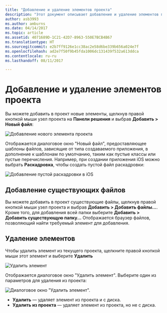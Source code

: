 ```yaml
---
title: "Добавление и удаление элементов проекта"
description: "Этот документ описывает добавление и удаление элементов проекта в Visual Studio для Mac."
author: asb3993
ms.author: amburns
ms.date: 04/14/2017
ms.topic: article
ms.assetid: 4071689D-1C21-42D7-8963-550E7BCB4B67
ms.translationtype: HT
ms.sourcegitcommit: e2b7ff9126e1cc38ac2e58d6be339b656a024e7f
ms.openlocfilehash: ad2e7f50f9b45fda1006dc131439f532a613ddca
ms.contentlocale: ru-ru
ms.lasthandoff: 08/11/2017

---
```

# <a name="adding-and-removing-project-items"></a>Добавление и удаление элементов проекта

Вы можете добавить в проект новые элементы, щелкнув правой кнопкой мыши узел проекта на **Панели решения** и выбрав **Добавить > Новый файл**:

![Добавление нового элемента проекта](media/add-and-remove-project-items-image1.png)

Отображается диалоговое окно "Новый файл", предоставляющее шаблоны файлов, зависящие от типа создаваемого приложения, в дополнение к шаблонам по умолчанию, таким как пустые классы или пустые перечисления. Например, при создании приложения iOS можно выбрать **Раскадровка**, чтобы создать пустой файл раскадровки:

![Добавление пустой раскадровки в iOS](media/add-and-remove-project-items-image2.png)

## <a name="adding-existing-files"></a>Добавление существующих файлов

Вы можете добавить в проект существующие файлы, щелкнув правой кнопкой мыши узел проекта и выбрав **Добавить > Добавить файлы...**. Кроме того, для добавления всей папки выберите **Добавить > Добавить существующую папку...** Отображается браузер файлов, позволяющий найти требуемый элемент для добавления.


## <a name="removing-items"></a>Удаление элементов

Чтобы удалить элемент из текущего проекта, щелкните правой кнопкой мыши этот элемент и выберите **Удалить**

![Удалить элемент](media/add-and-remove-project-items-image3.png)

Отображается диалоговое окно "Удалить элемент". Выберите один из параметров для удаления из проекта:

![Диалоговое окно "Удалить элемент".](media/add-and-remove-project-items-image4.png)

* **Удалить** — удаляет элемент из проекта и с диска.
* **Удалить из проекта** — удаляет элемент из проекта, но не с диска. 
